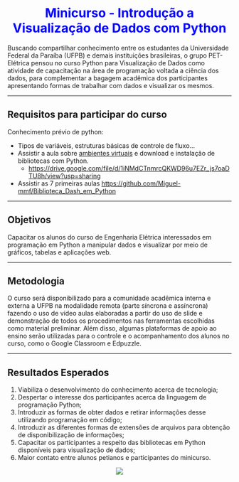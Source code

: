 <h1 Align='center'>
  <font color='blue'>
      Minicurso - Introdução a Visualização de Dados com Python
  </font>
</h1>


Buscando compartilhar conhecimento entre os estudantes da Universidade Federal da Paraíba (UFPB) e demais instituições brasileiras, o grupo PET-Elétrica pensou no curso Python para Visualização de Dados como atividade de capacitação na área de programação voltada a ciência dos dados, para complementar a bagagem acadêmica dos participantes apresentando formas de trabalhar com dados e visualizar os mesmos.

___
## Requisitos para participar do curso
Conhecimento prévio de python:
  * Tipos de variáveis, estruturas básicas de controle de fluxo…
  * Assistir a aula sobre [ambientes virtuais](https://drive.google.com/file/d/1iNMdCTnmrcQKWD96u7EZr_js7oaDTU8h/view?usp=sharing) e download e instalação de bibliotecas com Python.
    *  https://drive.google.com/file/d/1iNMdCTnmrcQKWD96u7EZr_js7oaDTU8h/view?usp=sharing
  *  Assistir as 7 primeiras aulas https://github.com/Miguel-mmf/Biblioteca_Dash_em_Python
___
## Objetivos
Capacitar os alunos do curso de Engenharia Elétrica interessados em programação em Python a manipular dados e visualizar por meio de gráficos, tabelas e aplicações web.
___
## Metodologia
O curso será disponibilizado para a comunidade acadêmica interna e externa a UFPB na modalidade remota (parte síncrona e assíncrona) fazendo o uso de vídeo aulas elaboradas a partir do uso de slide e demonstração de todos os procedimentos nas ferramentas escolhidas como material preliminar. Além disso, algumas plataformas de apoio ao ensino serão utilizadas para o controle e o acompanhamento dos alunos no curso, como o Google Classroom e Edpuzzle.
___
## Resultados Esperados
1. Viabiliza o desenvolvimento do conhecimento acerca de tecnologia;
2. Despertar o interesse dos participantes acerca da linguagem de programação Python;
3. Introduzir as formas de obter dados e retirar informações desse utilizando programação em código;
4. Introduzir as diferentes formas de extensões de arquivos para obtenção de disponibilização de informações;
5. Capacitar os participantes a respeito das bibliotecas em Python disponíveis para visualização de dados;
6. Maior contato entre alunos petianos e participantes do minicurso.


<p align="center">
  <img src="https://user-images.githubusercontent.com/77749126/142334440-4dd819e8-b920-4439-8865-9f303f1d333b.PNG" />
</p>


